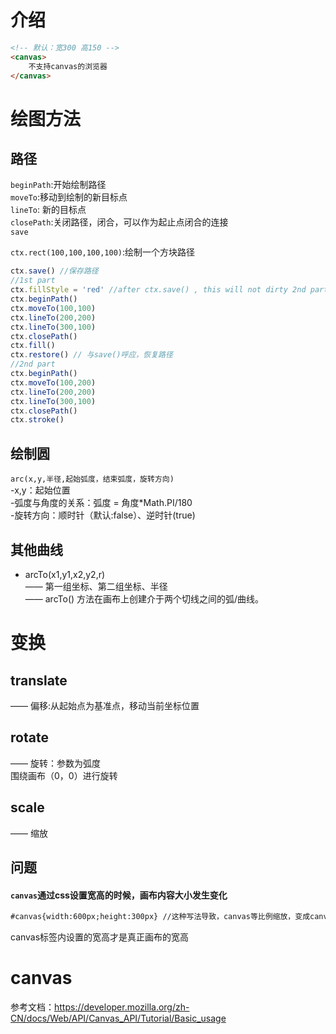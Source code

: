 # 介绍
``` html
<!-- 默认：宽300 高150 -->
<canvas>
    不支持canvas的浏览器 
</canvas>
```
# 绘图方法
## 路径
`beginPath`:开始绘制路径  
`moveTo`:移动到绘制的新目标点  
`lineTo`: 新的目标点  
`closePath`:关闭路径，闭合，可以作为起止点闭合的连接  
`save`
  
`ctx.rect(100,100,100,100)`:绘制一个方块路径

``` javascript
ctx.save() //保存路径
//1st part
ctx.fillStyle = 'red' //after ctx.save() , this will not dirty 2nd part
ctx.beginPath()
ctx.moveTo(100,100)
ctx.lineTo(200,200)
ctx.lineTo(300,100)
ctx.closePath()
ctx.fill()
ctx.restore() // 与save()呼应，恢复路径
//2nd part
ctx.beginPath()
ctx.moveTo(100,200)
ctx.lineTo(200,200)
ctx.lineTo(300,100)
ctx.closePath()
ctx.stroke()
```
## 绘制圆
`arc(x,y,半径,起始弧度，结束弧度，旋转方向)`  
  -x,y：起始位置  
  -弧度与角度的关系：弧度 = 角度*Math.PI/180  
  -旋转方向：顺时针（默认:false）、逆时针(true) 
## 其他曲线
* arcTo(x1,y1,x2,y2,r)  
   —— 第一组坐标、第二组坐标、半径  
   —— arcTo() 方法在画布上创建介于两个切线之间的弧/曲线。
# 变换
## translate  
  —— 偏移:从起始点为基准点，移动当前坐标位置  
## rotate  
  —— 旋转：参数为弧度  
  围绕画布（0，0）进行旋转
## scale  
  —— 缩放
## 问题
#### `canvas`通过css设置宽高的时候，画布内容大小发生变化
``` html
#canvas{width:600px;height:300px} //这种写法导致，canvas等比例缩放，变成canvas图像默认值的2倍。
```
canvas标签内设置的宽高才是真正画布的宽高
# canvas
参考文档：https://developer.mozilla.org/zh-CN/docs/Web/API/Canvas_API/Tutorial/Basic_usage
